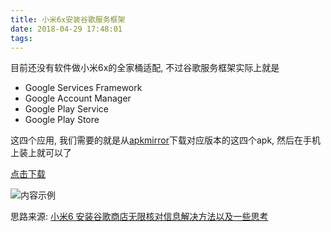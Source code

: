```yaml
---
title: 小米6x安装谷歌服务框架
date: 2018-04-29 17:48:01
tags:
---
```


目前还没有软件做小米6x的全家桶适配, 不过谷歌服务框架实际上就是


*  Google Services Framework
*  Google Account Manager
*  Google Play Service
*  Google Play Store


这四个应用, 我们需要的就是从[apkmirror](https://www.apkmirror.com)下载对应版本的这四个apk, 然后在手机上装上就可以了


[点击下载](https://pan.baidu.com/s/1VSw18HWFDz7VcnGEwDw4Ag)


![内容示例](http://ww1.sinaimg.cn/large/00749HCsly1fquis7uzwoj316f05wq3i.jpg)


思路来源: [小米6 安装谷歌商店无限核对信息解决方法以及一些思考](http://www.miui.com/thread-8116248-1-1.html)
